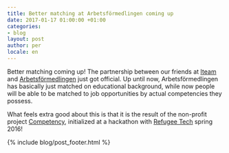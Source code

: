 ```yaml
---
title: Better matching at Arbetsförmedlingen coming up
date: 2017-01-17 01:00:00 +01:00
categories:
- blog
layout: post
author: per
locale: en
---
```


Better matching coming up! The partnership between our friends at [Iteam](https://iteam.se/) and [Arbetsförmedlingen](https://www.arbetsformedlingen.se/) just got official. Up until now, Arbetsförmedlingen has basically just matched on educational background, while now people will be able to be matched to job opportunities by actual competencies they possess.

What feels extra good about this is that it is the result of the non-profit project [Competency](https://competency.se/), initialized at a hackathon with [Refugee Tech](http://refugeetech.com/) spring 2016!

{% include blog/post_footer.html %}
